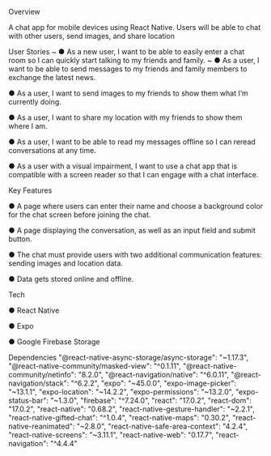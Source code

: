 Overview
<p>A chat app for mobile devices using React Native. Users will be able to chat with other users, send images, and share location</p>

User Stories
~ ● As a new user, I want to be able to easily enter a chat room so I can quickly start talking to my
friends and family.
~ ● As a user, I want to be able to send messages to my friends and family members to exchange
the latest news.<br>
<p>● As a user, I want to send images to my friends to show them what I’m currently doing.<br>
<p>● As a user, I want to share my location with my friends to show them where I am.<br>
<p>● As a user, I want to be able to read my messages offline so I can reread conversations at any
time.<br>
<p>● As a user with a visual impairment, I want to use a chat app that is compatible with a screen
reader so that I can engage with a chat interface.</p>

Key Features
<p>● A page where users can enter their name and choose a background color for the chat screen
before joining the chat.<br>
<p>● A page displaying the conversation, as well as an input field and submit button.<br>
<p>● The chat must provide users with two additional communication features: sending images
and location data.<br>
<p>● Data gets stored online and offline.<br>

Tech
<p>● React Native</p>
<p>● Expo</p>
<p>● Google Firebase Storage</p>

Dependencies
    "@react-native-async-storage/async-storage": "~1.17.3",
    "@react-native-community/masked-view": "^0.1.11",
    "@react-native-community/netinfo": "8.2.0",
    "@react-navigation/native": "^6.0.11",
    "@react-navigation/stack": "^6.2.2",
    "expo": "~45.0.0",
    "expo-image-picker": "~13.1.1",
    "expo-location": "~14.2.2",
    "expo-permissions": "~13.2.0",
    "expo-status-bar": "~1.3.0",
    "firebase": "^7.24.0",
    "react": "17.0.2",
    "react-dom": "17.0.2",
    "react-native": "0.68.2",
    "react-native-gesture-handler": "~2.2.1",
    "react-native-gifted-chat": "^1.0.4",
    "react-native-maps": "0.30.2",
    "react-native-reanimated": "~2.8.0",
    "react-native-safe-area-context": "4.2.4",
    "react-native-screens": "~3.11.1",
    "react-native-web": "0.17.7",
    "react-navigation": "^4.4.4"


